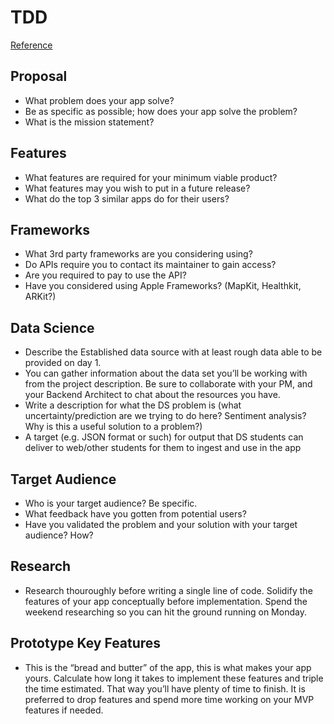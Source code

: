 # TDD

[Reference](http://bit.ly/2NMEi0Y)  

## Proposal  

- What problem does your app solve?  
- Be as specific as possible; how does your app solve the problem?  
- What is the mission statement?  

## Features  

- What features are required for your minimum viable product?  
- What features may you wish to put in a future release?  
- What do the top 3 similar apps do for their users?  

## Frameworks  

- What 3rd party frameworks are you considering using?  
- Do APIs require you to contact its maintainer to gain access?  
- Are you required to pay to use the API?  
- Have you considered using Apple Frameworks? (MapKit, Healthkit, ARKit?)  

## Data Science  

- Describe the Established data source with at least rough data able to be provided on day 1.  
- You can gather information about the data set you’ll be working with from the project description. Be sure to collaborate with your PM, and your Backend Architect to chat about the resources you have.  
- Write a description for what the DS problem is (what uncertainty/prediction are we trying to do here? Sentiment analysis? Why is this a useful solution to a problem?)  
- A target (e.g. JSON format or such) for output that DS students can deliver to web/other students for them to ingest and use in the app  

## Target Audience  

- Who is your target audience? Be specific.  
- What feedback have you gotten from potential users?  
- Have you validated the problem and your solution with your target audience? How?  

## Research  

- Research thouroughly before writing a single line of code. Solidify the features of your app conceptually before implementation. Spend the weekend researching so you can hit the ground running on Monday.  

## Prototype Key Features  

- This is the “bread and butter” of the app, this is what makes your app yours. Calculate how long it takes to implement these features and triple the time estimated. That way you’ll have plenty of time to finish. It is preferred to drop features and spend more time working on your MVP features if needed.
